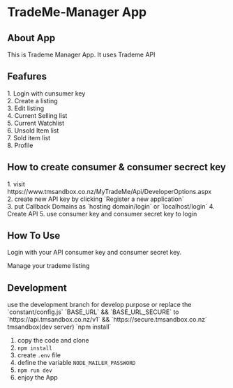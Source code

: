 <h1>TradeMe-Manager App</h1>

<h2>About App</h2>
This is Trademe Manager App.
It uses Trademe API 

<h2>Feafures</h2>
1. Login with cunsumer key <br />
2. Create a listing <br />
3. Edit listing <br />
4. Current Selling list <br />
5. Current Watchlist <br />
6. Unsold Item list <br />
7. Sold item list <br />
8. Profile  <br />

<h2>How to create consumer & consumer secrect key </h2>
1. visit https://www.tmsandbox.co.nz/MyTradeMe/Api/DeveloperOptions.aspx <br />
2. create new API key by clicking `Register a new application` <br />
3. put Callback Domains as `hosting domain/login` or `localhost/login`
4. Create API
5. use consumer key and consumer secret key to login

<h2>How To Use</h2>

Login with your API consumer key and consumer secret key. 

Manage your trademe listing

<h2>Development</h2>
use the development branch for develop purpose 
or
replace the `constant/config.js` `BASE_URL` && `BASE_URL_SECURE` to `https://api.tmsandbox.co.nz/v1` && `https://secure.tmsandbox.co.nz` 
tmsandbox(dev server) 
`npm install`


1. copy the code and clone
2. `npm install`
3. create `.env` file
4. define the variable `NODE_MAILER_PASSWORD`
6. `npm run dev`
7. enjoy the App


